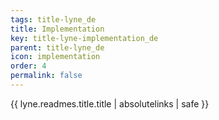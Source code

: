```yaml
---
tags: title-lyne_de
title: Implementation
key: title-lyne-implementation_de
parent: title-lyne_de
icon: implementation
order: 4
permalink: false  
---
```

{{ lyne.readmes.title.title | absolutelinks | safe }}


